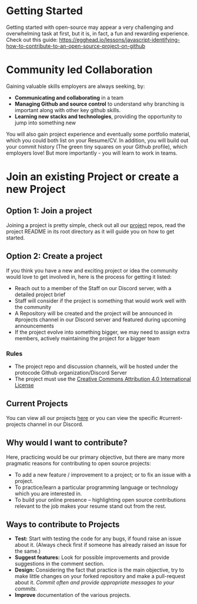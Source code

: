 # Getting Started
Getting started with open-source may appear a very challenging and overwhelming task at first, but it is, in fact, a fun and rewarding experience.
Check out this guide: https://egghead.io/lessons/javascript-identifying-how-to-contribute-to-an-open-source-project-on-github

# Community led Collaboration
Gaining valuable skills employers are always seeking, by:
- **Communicating and collaborating** in a team
- **Managing Github and source control** to understand why branching is important along with other key github skills.
- **Learning new stacks and technologies**, providing the opportunity to jump into something new

You will also gain project experience and eventually some portfolio material, which you could both list on your Resume/CV. In addition, you will build out your commit history (The green tiny squares on your Github profile), which employers love! But more importantly - you will learn to work in teams.

# Join an existing Project or create a new Project
## Option 1: Join a project
Joining a project is pretty simple, check out all our [project](https://github.com/protocode-community) repos, read the project README in its root directory as it will guide you on how to get started.
## Option 2: Create a project
If you think you have a new and exciting project or idea the community would love to get involved in, here is the process for getting it listed:
- Reach out to a member of the Staff on our Discord server, with a detailed project brief
- Staff will consider if the project is something that would work well with the community
- A Repository will be created and the project will be announced in #projects channel in our Discord server and featured during upcoming announcements
- If the project evolve into something bigger, we may need to assign extra members, actively maintaining the project for a bigger team
### **Rules**
- The project repo and discussion channels, will be hosted under the protocode Github organization/Discord Server
- The project must use the [Creative Commons Attribution 4.0 International License](https://creativecommons.org/licenses/by/4.0/)

## Current Projects
You can view all our projects [here](https://github.com/protocode-community) or you can view the specific #current-projects channel in our Discord.

## Why would I want to contribute?
Here, practicing would be our primary objective, but there are many more pragmatic reasons for contributing to open source projects:

   - To add a new feature / improvement to a project; or to fix an issue with a project.
   - To practice/learn a particular programming language or technology which you are interested in.
   - To build your online presence – highlighting open source contributions relevant to the job makes your resume stand out from the rest.

## Ways to contribute to Projects

  - **Test:**  Start with testing the code for any bugs, if found raise an issue about it. (Always check first if someone has already raised an issue for the same.)
  - **Suggest features:** Look for possible improvements and provide suggestions in the comment section.
  - **Design:** Considering the fact that practice is the main objective, try to make little changes on your forked repository and make a pull-request about it. *Commit often and provide appropriate messages to your commits.*
  - **Improve** documentation of the various projects.
